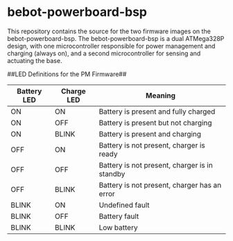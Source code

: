bebot-powerboard-bsp
====================

This repository contains the source for the two firmware images on the bebot-powerboard-bsp. The bebot-powerboard-bsp is a dual ATMega328P design, with one microcontroller responsible for power management and charging (always on), and a second microcontroller for sensing and actuating the base.

##LED Definitions for the PM Firmware##

| Battery LED | Charge LED | Meaning |
|-------------|------------|---------|
| ON          | ON         | Battery is present and fully charged |
| ON          | OFF        | Battery is present but not charging |
| ON          | BLINK      | Battery is present and charging |
| OFF         | ON         | Battery is not present, charger is ready  |
| OFF         | OFF        | Battery is not present, charger is in standby |
| OFF         | BLINK      | Battery is not present, charger has an error |
| BLINK       | ON         | Undefined fault |
| BLINK       | OFF        | Battery fault |
| BLINK       | BLINK      | Low battery |
